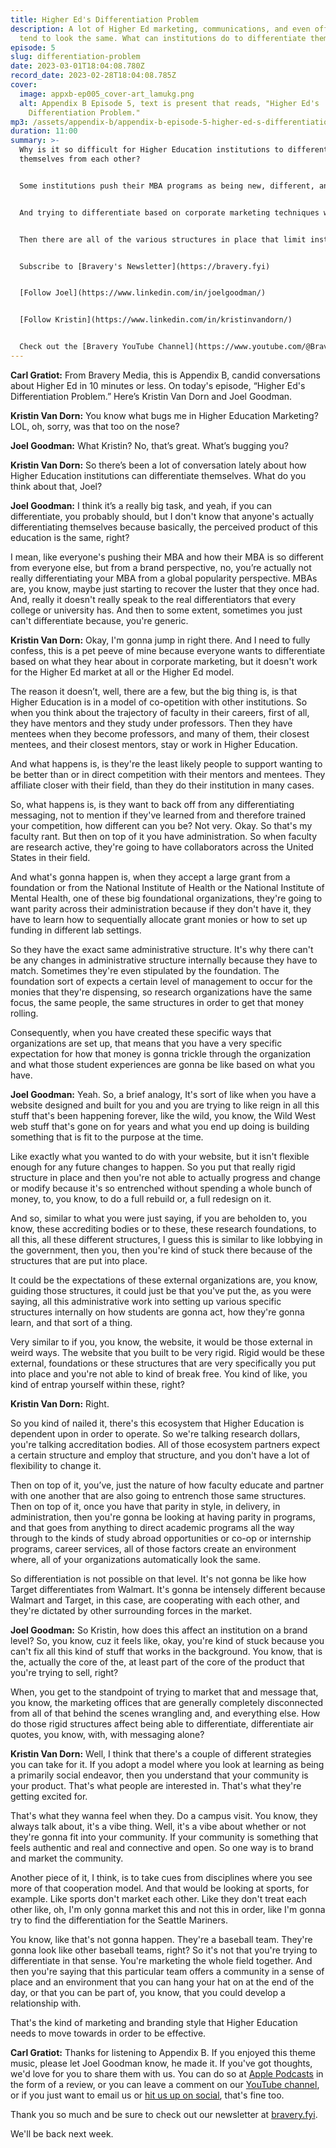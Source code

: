 ```yaml
---
title: Higher Ed's Differentiation Problem
description: A lot of Higher Ed marketing, communications, and even offerings,
  tend to look the same. What can institutions do to differentiate themselves?
episode: 5
slug: differentiation-problem
date: 2023-03-01T18:04:08.780Z
record_date: 2023-02-28T18:04:08.785Z
cover:
  image: appxb-ep005_cover-art_lamukg.png
  alt: Appendix B Episode 5, text is present that reads, "Higher Ed's
    Differentiation Problem."
mp3: /assets/appendix-b/appendix-b-episode-5-higher-ed-s-differentiation-problem.mp3
duration: 11:00
summary: >-
  Why is it so difficult for Higher Education institutions to differentiate
  themselves from each other?


  Some institutions push their MBA programs as being new, different, and innovative, but the perceived product of education remains the same.


  And trying to differentiate based on corporate marketing techniques won’t work in Higher Education marketing because most institutions are in a model of co-opetition with their peers.


  Then there are all of the various structures in place that limit institutional flexibility.


  S﻿ubscribe to [Bravery's Newsletter](https://bravery.fyi)


  [Follow Joel](https://www.linkedin.com/in/joelgoodman/)


  [Follow Kristin](https://www.linkedin.com/in/kristinvandorn/)


  Check out the [Bravery YouTube Channel](https://www.youtube.com/@BraveryMedia)
---
```

**Carl Gratiot:** From Bravery Media, this is Appendix B, candid conversations about Higher Ed in 10 minutes or less. On today's episode, “Higher Ed's Differentiation Problem.” Here’s Kristin Van Dorn and Joel Goodman.

**Kristin Van Dorn:** You know what bugs me in Higher Education Marketing? LOL, oh, sorry, was that too on the nose?

**Joel Goodman:** What Kristin? No, that’s great. What’s bugging you?

**Kristin Van Dorn:** So there’s been a lot of conversation lately about how Higher Education institutions can differentiate themselves. What do you think about that, Joel?

**Joel Goodman:** I think it’s a really big task, and yeah, if you can differentiate, you probably should, but I don't know that anyone's actually differentiating themselves because basically, the perceived product of this education is the same, right?

I mean, like everyone's pushing their MBA and how their MBA is so different from everyone else, but from a brand perspective, no, you’re actually not really differentiating your MBA from a global popularity perspective. MBAs are, you know, maybe just starting to recover the luster that they once had. And, really it doesn't really speak to the real differentiators that every college or university has. And then to some extent, sometimes you just can't differentiate because, you're generic.

**Kristin Van Dorn:** Okay, I'm gonna jump in right there. And I need to fully confess, this is a pet peeve of mine because everyone wants to differentiate based on what they hear about in corporate marketing, but it doesn't work for the Higher Ed market at all or the Higher Ed model.

The reason it doesn’t, well, there are a few, but the big thing is, is that Higher Education is in a model of co-opetition with other institutions. So when you think about the trajectory of faculty in their careers, first of all, they have mentors and they study under professors. Then they have mentees when they become professors, and many of them, their closest mentees, and their closest mentors, stay or work in Higher Education. 

And what happens is, is they're the least likely people to support wanting to be better than or in direct competition with their mentors and mentees. They affiliate closer with their field, than they do their institution in many cases.

So, what happens is, is they want to back off from any differentiating messaging, not to mention if they've learned from and therefore trained your competition, how different can you be? Not very. Okay. So that's my faculty rant. But then on top of it you have administration. So when faculty are research active, they're going to have collaborators across the United States in their field.

And what's gonna happen is, when they accept a large grant from a foundation or from the National Institute of Health or the National Institute of Mental Health, one of these big foundational organizations, they're going to want parity across their administration because if they don't have it, they have to learn how to sequentially allocate grant monies or how to set up funding in different lab settings.

So they have the exact same administrative structure. It's why there can't be any changes in administrative structure internally because they have to match. Sometimes they're even stipulated by the foundation. The foundation sort of expects a certain level of management to occur for the monies that they're dispensing, so research organizations have the same focus, the same people, the same structures in order to get that money rolling. 

Consequently, when you have created these specific ways that organizations are set up, that means that you have a very specific expectation for how that money is gonna trickle through the organization and what those student experiences are gonna be like based on what you have.

**Joel Goodman:** Yeah. So, a brief analogy, It's sort of like when you have a website designed and built for you and you are trying to like reign in all this stuff that's been happening forever, like the wild, you know, the Wild West web stuff that's gone on for years and what you end up doing is building something that is fit to the purpose at the time.

Like exactly what you wanted to do with your website, but it isn't flexible enough for any future changes to happen. So you put that really rigid structure in place and then you're not able to actually progress and change or modify because it's so entrenched without spending a whole bunch of money, to, you know, to do a full rebuild or, a full redesign on it.

And so, similar to what you were just saying, if you are beholden to, you know, these accrediting bodies or to these, these research foundations, to all this, all these different structures, I guess this is similar to like lobbying in the government, then you, then you're kind of stuck there because of the structures that are put into place.

It could be the expectations of these external organizations are, you know, guiding those structures, it could just be that you've put the, as you were saying, all this administrative work into setting up various specific structures internally on how students are gonna act, how they're gonna learn, and that sort of a thing.

Very similar to if you, you know, the website, it would be those external in weird ways. The website that you built to be very rigid. Rigid would be these external, foundations or these structures that are very specifically you put into place and you're not able to kind of break free. You kind of like, you kind of entrap yourself within these, right?

**Kristin Van Dorn:** Right.

So you kind of nailed it, there's this ecosystem that Higher Education is dependent upon in order to operate. So we're talking research dollars, you're talking accreditation bodies. All of those ecosystem partners expect a certain structure and employ that structure, and you don't have a lot of flexibility to change it.

Then on top of it, you’ve, just the nature of how faculty educate and partner with one another that are also going to entrench those same structures. Then on top of it, once you have that parity in style, in delivery, in administration, then you're gonna be looking at having parity in programs, and that goes from anything to direct academic programs all the way through to the kinds of study abroad opportunities or co-op or internship programs, career services, all of those factors create an environment where, all of your organizations automatically look the same. 

So differentiation is not possible on that level. It's not gonna be like how Target differentiates from Walmart. It's gonna be intensely different because Walmart and Target, in this case, are cooperating with each other, and they're dictated by other surrounding forces in the market.

**Joel Goodman:** So Kristin, how does this affect an institution on a brand level? So, you know, cuz it feels like, okay, you're kind of stuck because you can't fix all this kind of stuff that works in the background. You know, that is the, actually the core of the, at least part of the core of the product that you're trying to sell, right?

When, you get to the standpoint of trying to market that and message that, you know, the marketing offices that are generally completely disconnected from all of that behind the scenes wrangling and, and everything else. How do those rigid structures affect being able to differentiate, differentiate air quotes, you know, with, with messaging alone?

**Kristin Van Dorn:** Well, I think that there's a couple of different strategies you can take for it. If you adopt a model where you look at learning as being a primarily social endeavor, then you understand that your community is your product. That's what people are interested in. That's what they're getting excited for.

That's what they wanna feel when they. Do a campus visit. You know, they always talk about, it's a vibe thing. Well, it's a vibe about whether or not they're gonna fit into your community. If your community is something that feels authentic and real and connective and open. So one way is to brand and market the community.

Another piece of it, I think, is to take cues from disciplines where you see more of that cooperation model. And that would be looking at sports, for example. Like sports don't market each other. Like they don't treat each other like, oh, I'm only gonna market this and not this in order, like I'm gonna try to find the differentiation for the Seattle Mariners.

You know, like that's not gonna happen. They're a baseball team. They're gonna look like other baseball teams, right? So it's not that you're trying to differentiate in that sense. You're marketing the whole field together. And then you're saying that this particular team offers a community in a sense of place and an environment that you can hang your hat on at the end of the day, or that you can be part of, you know, that you could develop a relationship with.

That's the kind of marketing and branding style that Higher Education needs to move towards in order to be effective.

**Carl Gratiot:** Thanks for listening to Appendix B. If you enjoyed this theme music, please let Joel Goodman know, he made it. If you've got thoughts, we'd love for you to share them with us. You can do so at [Apple Podcasts](https://podcasts.apple.com/us/podcast/appendix-b/id1672064420) in the form of a review, or you can leave a comment on our [YouTube channel](youtube.com/@BraveryMedia), or if you just want to email us or [hit us up on social](https://linkedin.com/company/bravery-media), that's fine too.

Thank you so much and be sure to check out our newsletter at [bravery.fyi](http://bravery.fyi/). 

We'll be back next week.